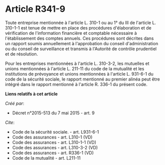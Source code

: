 # Article R341-9

Toute entreprise mentionnée à l'article L. 310-1 ou au 1° du III de l'article L. 310-1-1 est tenue de mettre en place des
procédures d'élaboration et de vérification de l'information financière et comptable nécessaire à l'établissement des comptes
annuels. Ces procédures sont décrites dans un rapport soumis annuellement à l'approbation du conseil d'administration ou du
conseil de surveillance et transmis à l'Autorité de contrôle prudentiel et de résolution. 

Pour les entreprises mentionnées à l'article L. 310-3-2, les mutuelles et unions mentionnées à l'article L. 211-11 du code de
la mutualité et les institutions de prévoyance et unions mentionnées à l'article L. 931-6-1 du code de la sécurité sociale,
le rapport mentionné au premier alinéa peut être intégré dans le rapport mentionné à l'article R. 336-1 du présent code.

**Liens relatifs à cet article**

_Créé par_:

  - Décret n°2015-513 du 7 mai 2015 - art. 9

_Cite_:

  - Code de la sécurité sociale. - art. L931-6-1
  - Code des assurances - art. L310-1 (VD)
  - Code des assurances - art. L310-1-1 (VD)
  - Code des assurances - art. L310-3-2 (VD)
  - Code des assurances - art. R336-1 (VD)
  - Code de la mutualité - art. L211-11

